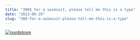 ```yaml
---
title: "300$ for a swimsuit, please tell me this is a typo"
date: "2013-09-29"
slug: "300-for-a-swimsuit-please-tell-me-this-is-a-typo"
---
```


[![nordstrom](images/nordstrom.png)](http://fred.dev/content/uploads/2013/09/nordstrom.png)

